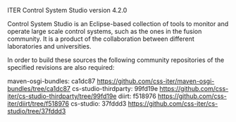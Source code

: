 ITER Control System Studio version 4.2.0

Control System Studio is an Eclipse-based collection of tools
to monitor and operate large scale control systems, such as the
ones in the fusion community. It is a product of the collaboration
between different laboratories and universities.

In order to build these sources the following community repositories
of the specified revisions are also required:

maven-osgi-bundles: ca1dc87
<https://github.com/css-iter/maven-osgi-bundles/tree/ca1dc87>
cs-studio-thirdparty: 99fd19e
<https://github.com/css-iter/cs-studio-thirdparty/tree/99fd19e>
diirt: f518976
<https://github.com/css-iter/diirt/tree/f518976>
cs-studio: 37fddd3
<https://github.com/css-iter/cs-studio/tree/37fddd3>
